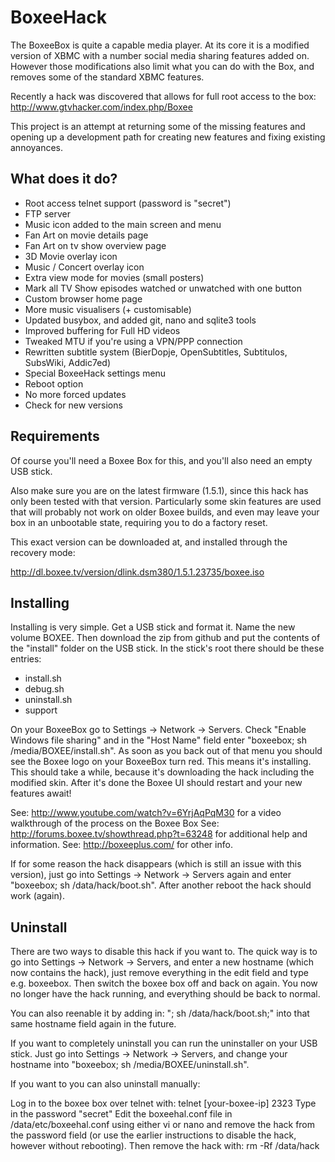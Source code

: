 BoxeeHack
=========

The BoxeeBox is quite a capable media player. At its core it is a modified version of XBMC with a number social media sharing features added on. However those modifications also limit what you can do with the Box, and removes some of the standard XBMC features.

Recently a hack was discovered that allows for full root access to the box:
http://www.gtvhacker.com/index.php/Boxee

This project is an attempt at returning some of the missing features and opening up a development path for creating new features and fixing existing annoyances.

What does it do?
----------------

  - Root access telnet support (password is "secret")
  - FTP server
  - Music icon added to the main screen and menu
  - Fan Art on movie details page
  - Fan Art on tv show overview page
  - 3D Movie overlay icon
  - Music / Concert overlay icon
  - Extra view mode for movies (small posters)
  - Mark all TV Show episodes watched or unwatched with one button
  - Custom browser home page
  - More music visualisers (+ customisable)
  - Updated busybox, and added git, nano and sqlite3 tools
  - Improved buffering for Full HD videos
  - Tweaked MTU if you're using a VPN/PPP connection
  - Rewritten subtitle system (BierDopje, OpenSubtitles, Subtitulos, SubsWiki, Addic7ed)
  - Special BoxeeHack settings menu
  - Reboot option
  - No more forced updates
  - Check for new versions

Requirements
------------

Of course you'll need a Boxee Box for this, and you'll also need an empty USB stick.

Also make sure you are on the latest firmware (1.5.1), since this hack has only been tested with that version. Particularly some skin features are used that will probably not work on older Boxee builds, and even may leave your box in an unbootable state, requiring you to do a factory reset.

This exact version can be downloaded at, and installed through the recovery mode:

http://dl.boxee.tv/version/dlink.dsm380/1.5.1.23735/boxee.iso

Installing
----------

Installing is very simple. Get a USB stick and format it. Name the new volume BOXEE. Then download the zip from github and put the contents of the "install" folder on the USB stick. In the stick's root there should be these entries:
  - install.sh
  - debug.sh
  - uninstall.sh
  - support

On your BoxeeBox go to Settings -> Network -> Servers. Check "Enable Windows file sharing" and in the "Host Name" field enter "boxeebox; sh /media/BOXEE/install.sh". As soon as you back out of that menu you should see the Boxee logo on your BoxeeBox turn red. This means it's installing. This should take a while, because it's downloading the hack including the modified skin. After it's done the Boxee UI should restart and your new features await!

See: http://www.youtube.com/watch?v=6YrjAqPqM30 for a video walkthrough of the process on the Boxee Box
See: http://forums.boxee.tv/showthread.php?t=63248 for additional help and information.
See: http://boxeeplus.com/ for other info.

If for some reason the hack disappears (which is still an issue with this version), just go into Settings -> Network -> Servers again and enter "boxeebox; sh /data/hack/boot.sh". After another reboot the hack should work (again).

Uninstall
---------

There are two ways to disable this hack if you want to. The quick way is to go into Settings -> Network -> Servers, and enter a new hostname (which now contains the hack), just remove everything in the edit field and type e.g. boxeebox. Then switch the boxee box off and back on again. You now no longer have the hack running, and everything should be back to normal.

You can also reenable it by adding in: "; sh /data/hack/boot.sh;" into that same hostname field again in the future.

If you want to completely uninstall you can run the uninstaller on your USB stick. Just go into Settings -> Network -> Servers, and change your hostname into "boxeebox; sh /media/BOXEE/uninstall.sh".

If you want to you can also uninstall manually:

Log in to the boxee box over telnet with: telnet [your-boxee-ip] 2323
Type in the password "secret"
Edit the boxeehal.conf file in /data/etc/boxeehal.conf using either vi or nano and remove the hack from the password field (or use the earlier instructions to disable the hack, however without rebooting).
Then remove the hack with: rm -Rf /data/hack
